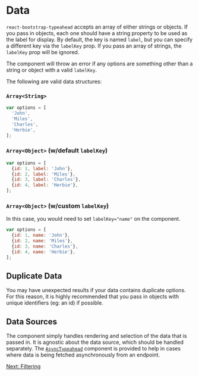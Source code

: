# Data
`react-bootstrap-typeahead` accepts an array of either strings or objects. If you pass in objects, each one should have a string property to be used as the label for display. By default, the key is named `label`, but you can specify a different key via the `labelKey` prop. If you pass an array of strings, the `labelKey` prop will be ignored.

The component will throw an error if any options are something other than a string or object with a valid `labelKey`.

The following are valid data structures:

### `Array<String>`
```jsx
var options = [
  'John',
  'Miles',
  'Charles',
  'Herbie',
];
```

### `Array<Object>` (w/default `labelKey`)
```jsx
var options = [
  {id: 1, label: 'John'},
  {id: 2, label: 'Miles'},
  {id: 3, label: 'Charles'},
  {id: 4, label: 'Herbie'},
];
```

### `Array<Object>` (w/custom `labelKey`)
In this case, you would need to set `labelKey="name"` on the component.

```jsx
var options = [
  {id: 1, name: 'John'},
  {id: 2, name: 'Miles'},
  {id: 3, name: 'Charles'},
  {id: 4, name: 'Herbie'},
];
```

## Duplicate Data
You may have unexpected results if your data contains duplicate options. For this reason, it is highly recommended that you pass in objects with unique identifiers (eg: an id) if possible.

## Data Sources
The component simply handles rendering and selection of the data that is passed in. It is agnostic about the data source, which should be handled separately. The [`AsyncTypeahead`](API.md#asynctypeahead) component is provided to help in cases where data is being fetched asynchronously from an endpoint.

[Next: Filtering](Filtering.md)
